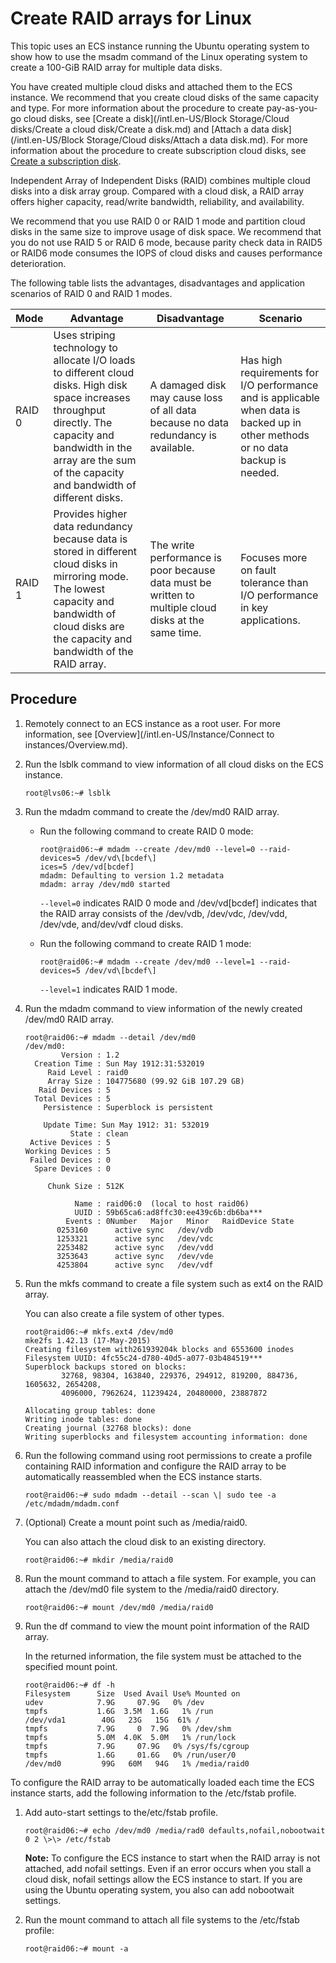 # Create RAID arrays for Linux

This topic uses an ECS instance running the Ubuntu operating system to show how to use the msadm command of the Linux operating system to create a 100-GiB RAID array for multiple data disks.

You have created multiple cloud disks and attached them to the ECS instance. We recommend that you create cloud disks of the same capacity and type. For more information about the procedure to create pay-as-you-go cloud disks, see [Create a disk](/intl.en-US/Block Storage/Cloud disks/Create a cloud disk/Create a disk.md) and [Attach a data disk](/intl.en-US/Block Storage/Cloud disks/Attach a data disk.md). For more information about the procedure to create subscription cloud disks, see [Create a subscription disk]().

Independent Array of Independent Disks \(RAID\) combines multiple cloud disks into a disk array group. Compared with a cloud disk, a RAID array offers higher capacity, read/write bandwidth, reliability, and availability.

We recommend that you use RAID 0 or RAID 1 mode and partition cloud disks in the same size to improve usage of disk space. We recommend that you do not use RAID 5 or RAID 6 mode, because parity check data in RAID5 or RAID6 mode consumes the IOPS of cloud disks and causes performance deterioration.

The following table lists the advantages, disadvantages and application scenarios of RAID 0 and RAID 1 modes.

|Mode|Advantage|Disadvantage|Scenario|
|----|---------|------------|--------|
|RAID 0|Uses striping technology to allocate I/O loads to different cloud disks. High disk space increases throughput directly. The capacity and bandwidth in the array are the sum of the capacity and bandwidth of different disks.|A damaged disk may cause loss of all data because no data redundancy is available.|Has high requirements for I/O performance and is applicable when data is backed up in other methods or no data backup is needed.|
|RAID 1|Provides higher data redundancy because data is stored in different cloud disks in mirroring mode. The lowest capacity and bandwidth of cloud disks are the capacity and bandwidth of the RAID array.|The write performance is poor because data must be written to multiple cloud disks at the same time.|Focuses more on fault tolerance than I/O performance in key applications.|

## Procedure

1.  Remotely connect to an ECS instance as a root user. For more information, see [Overview](/intl.en-US/Instance/Connect to instances/Overview.md).

2.  Run the lsblk command to view information of all cloud disks on the ECS instance.

    ```
    root@lvs06:~# lsblk
    ```

3.  Run the mdadm command to create the /dev/md0 RAID array.

    -   Run the following command to create RAID 0 mode:

        ```
        root@raid06:~# mdadm --create /dev/md0 --level=0 --raid-devices=5 /dev/vd\[bcdef\]
        ices=5 /dev/vd[bcdef]
        mdadm: Defaulting to version 1.2 metadata
        mdadm: array /dev/md0 started
        ```

        `--level=0` indicates RAID 0 mode and /dev/vd\[bcdef\] indicates that the RAID array consists of the /dev/vdb, /dev/vdc, /dev/vdd, /dev/vde, and/dev/vdf cloud disks.

    -   Run the following command to create RAID 1 mode:

        ```
        root@raid06:~# mdadm --create /dev/md0 --level=1 --raid-devices=5 /dev/vd\[bcdef\]
        ```

        `--level=1` indicates RAID 1 mode.

4.  Run the mdadm command to view information of the newly created /dev/md0 RAID array.

    ```
    root@raid06:~# mdadm --detail /dev/md0
    /dev/md0:
            Version : 1.2
      Creation Time : Sun May 1912:31:532019
         Raid Level : raid0
         Array Size : 104775680 (99.92 GiB 107.29 GB)
       Raid Devices : 5
      Total Devices : 5
        Persistence : Superblock is persistent
    
        Update Time: Sun May 1912: 31: 532019
              State : clean
     Active Devices : 5
    Working Devices : 5
     Failed Devices : 0
      Spare Devices : 0
    
         Chunk Size : 512K
    
               Name : raid06:0  (local to host raid06)
               UUID : 59b65ca6:ad8ffc30:ee439c6b:db6ba***
             Events : 0Number   Major   Minor   RaidDevice State
           0253160      active sync   /dev/vdb
           1253321      active sync   /dev/vdc
           2253482      active sync   /dev/vdd
           3253643      active sync   /dev/vde
           4253804      active sync   /dev/vdf                        
    ```

5.  Run the mkfs command to create a file system such as ext4 on the RAID array.

    You can also create a file system of other types.

    ```
    root@raid06:~# mkfs.ext4 /dev/md0
    mke2fs 1.42.13 (17-May-2015)
    Creating filesystem with261939204k blocks and 6553600 inodes
    Filesystem UUID: 4fc55c24-d780-40d5-a077-03b484519***
    Superblock backups stored on blocks:
            32768, 98304, 163840, 229376, 294912, 819200, 884736, 1605632, 2654208,
            4096000, 7962624, 11239424, 20480000, 23887872
    
    Allocating group tables: done
    Writing inode tables: done
    Creating journal (32768 blocks): done
    Writing superblocks and filesystem accounting information: done                        
    ```

6.  Run the following command using root permissions to create a profile containing RAID information and configure the RAID array to be automatically reassembled when the ECS instance starts.

    ```
    root@raid06:~# sudo mdadm --detail --scan \| sudo tee -a /etc/mdadm/mdadm.conf
    ```

7.  \(Optional\) Create a mount point such as /media/raid0.

    You can also attach the cloud disk to an existing directory.

    ```
    root@raid06:~# mkdir /media/raid0
    ```

8.  Run the mount command to attach a file system. For example, you can attach the /dev/md0 file system to the /media/raid0 directory.

    ```
    root@raid06:~# mount /dev/md0 /media/raid0
    ```

9.  Run the df command to view the mount point information of the RAID array.

    In the returned information, the file system must be attached to the specified mount point.

    ```
    root@raid06:~# df -h
    Filesystem      Size  Used Avail Use% Mounted on
    udev            7.9G     07.9G   0% /dev
    tmpfs           1.6G  3.5M  1.6G   1% /run
    /dev/vda1        40G   23G   15G  61% /
    tmpfs           7.9G     0  7.9G   0% /dev/shm
    tmpfs           5.0M  4.0K  5.0M   1% /run/lock
    tmpfs           7.9G     07.9G   0% /sys/fs/cgroup
    tmpfs           1.6G     01.6G   0% /run/user/0
    /dev/md0         99G   60M   94G   1% /media/raid0
    ```


To configure the RAID array to be automatically loaded each time the ECS instance starts, add the following information to the /etc/fstab profile.

1.  Add auto-start settings to the/etc/fstab profile.

    ```
    root@raid06:~# echo /dev/md0 /media/rad0 defaults,nofail,nobootwait 0 2 \>\> /etc/fstab
    ```

    **Note:** To configure the ECS instance to start when the RAID array is not attached, add nofail settings. Even if an error occurs when you stall a cloud disk, nofail settings allow the ECS instance to start. If you are using the Ubuntu operating system, you also can add nobootwait settings.

2.  Run the mount command to attach all file systems to the /etc/fstab profile:

    ```
    root@raid06:~# mount -a
    ```


